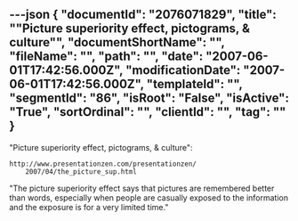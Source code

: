 ---json
{
  "documentId": "2076071829",
  "title": "&quot;Picture superiority effect, pictograms, & culture&quot;",
  "documentShortName": "",
  "fileName": "",
  "path": "",
  "date": "2007-06-01T17:42:56.000Z",
  "modificationDate": "2007-06-01T17:42:56.000Z",
  "templateId": "",
  "segmentId": "86",
  "isRoot": "False",
  "isActive": "True",
  "sortOrdinal": "",
  "clientId": "",
  "tag": ""
}
---

&quot;Picture superiority effect, pictograms, & culture&quot;:

    http://www.presentationzen.com/presentationzen/
        2007/04/the_picture_sup.html

&quot;The picture superiority effect says that pictures are remembered better than words, especially when people are casually exposed to the information and the exposure is for a very limited time.&quot;
